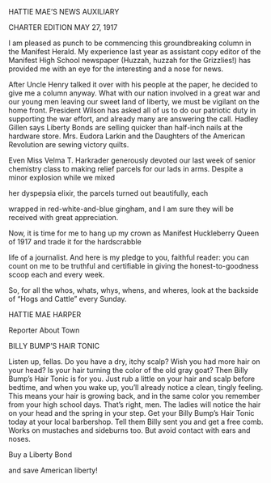 HATTIE MAE’S NEWS AUXILIARY

CHARTER EDITION MAY 27, 1917



I am pleased as punch to be commencing this groundbreaking column in the Manifest Herald. My experience last year as assistant copy editor of the Manifest High School newspaper (Huzzah, huzzah for the Grizzlies!) has provided me with an eye for the interesting and a nose for news.

After Uncle Henry talked it over with his people at the paper, he decided to give me a column anyway. What with our nation involved in a great war and our young men leaving our sweet land of liberty, we must be vigilant on the home front. President Wilson has asked all of us to do our patriotic duty in supporting the war effort, and already many are answering the call. Hadley Gillen says Liberty Bonds are selling quicker than half-inch nails at the hardware store. Mrs. Eudora Larkin and the Daughters of the American Revolution are sewing victory quilts.

Even Miss Velma T. Harkrader generously devoted our last week of senior chemistry class to making relief parcels for our lads in arms. Despite a minor explosion while we mixed

her dyspepsia elixir, the parcels turned out beautifully, each

wrapped in red-white-and-blue gingham, and I am sure they will be received with great appreciation.

Now, it is time for me to hang up my crown as Manifest Huckleberry Queen of 1917 and trade it for the hardscrabble



life of a journalist. And here is my pledge to you, faithful reader: you can count on me to be truthful and certifiable in giving the honest-to-goodness scoop each and every week.

So, for all the whos, whats, whys, whens, and wheres, look at the backside of “Hogs and Cattle” every Sunday.

HATTIE MAE HARPER

Reporter About Town



BILLY BUMP’S HAIR TONIC

Listen up, fellas. Do you have a dry, itchy scalp? Wish you had more hair on your head? Is your hair turning the color of the old gray goat? Then Billy Bump’s Hair Tonic is for you. Just rub a little on your hair and scalp before bedtime, and when you wake up, you’ll already notice a clean, tingly feeling. This means your hair is growing back, and in the same color you remember from your high school days. That’s right, men. The ladies will notice the hair on your head and the spring in your step. Get your Billy Bump’s Hair Tonic today at your local barbershop. Tell them Billy sent you and get a free comb. Works on mustaches and sideburns too. But avoid contact with ears and noses.

Buy a Liberty Bond

and save American liberty!
